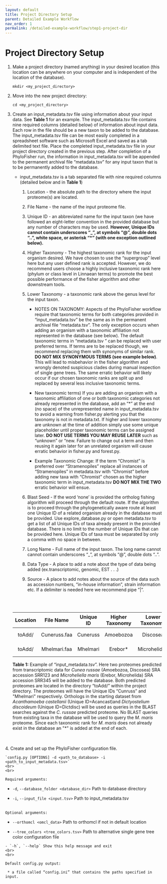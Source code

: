 ```yaml
---
layout: default
title: Project Directory Setup
parent: Detailed Example Workflow
nav_order: 1
permalink: /detailed-example-workflow/step1-project-dir
---
```

# Project Directory Setup

1. Make a project directory (named anything) in your desired location (this location can be anywhere on your computer and is independent of the location of the database).

    `mkdir <my_project_directory>`

2. Move into the new project directory:

    `cd <my_project_directory>`

3. Create an input_metadata.tsv file using information about your input data. See **Table 1** for an example. The input_metadata.tsv file contains nine required columns (detailed below) of information about input data. Each row in the file should be a new taxon to be added to the database. The input_metadata.tsv file can be most easily completed in a spreadsheet software such as Microsoft Excel and saved as a tab delimited text file. Place the completed input_metadata.tsv file in your project directory created in the previous step. After completion of a PhyloFisher run, the information in input_metadata.tsv will be appended to the permanent archival file “metadata.tsv” for any input taxon that is to be permanently added to the database.

    *  input_metadata.tsv is a tab separated file with nine required columns (detailed below and in **Table 1**)

        1. Location - the absolute path to the directory where the input proteome(s) are located.

        2. File Name - the name of the input proteome file.

        3. Unique ID - an abbreviated name for the input taxon (we have followed an eight-letter convention in the provided database but any number of characters may be used. **However, Unique IDs cannot contain underscores “_”, at symbols “@”, double dots “..”, white space, or asterisk “*” (with one exception outlined below).**

        4. Higher Taxonomy - The highest taxonomic rank for the input organism desired. We have chosen to use the “supergroup” level here but any user defined rank is accepted. However, we do recommend users choose a highly inclusive taxonomic rank here (phylum or class level in Linnaean terms) to promote the best possible performance of the fisher algorithm and other downstream tools.

        5. Lower Taxonomy - a taxonomic rank above the genus level for the input taxon.

             * NOTES ON TAXONOMY: Aspects of the PhyloFisher workflow require that taxonomic terms for both categories provided in “input_metadata.tsv” be the same as in the permanent archival file “metadata.tsv”. The only exception occurs when adding an organism with a taxonomic affiliation not represented in the database (see below). The default taxonomic terms in “metadata.tsv ” can be replaced with user preferred terms. If terms are to be replaced though, we recommend replacing them with synonyms of similar rank. **DO NOT MIX SYNONYMOUS TERMS (see example below)**. This will lead to misbehavior in the fisher algorithm and wrongly denoted suspicious clades during manual inspection of single gene trees. The same erratic behavior will likely occur if our chosen taxonomic ranks are split up and replaced by several less inclusive taxonomic terms.

            * New taxonomic terms) If you are adding an organism with a taxonomic affiliation of one or both taxonomic categories not already represented in the database, add an “\*” at the end (no space) of the unrepresented name in input_metadata.tsv to avoid a warning from fisher.py alerting you that the taxonomy is not in metadata.txt. If higher and lower taxonomy are unknown at the time of addition simply use some unique placeholder until proper taxonomic terms can be assigned later. **DO NOT USE TERMS YOU MAY REUSE LATER** such as “unknown” or “new. Failure to change out a term and then reusing it again later for an unrelated organism will cause erratic behavior in fisher.py and forest.py.

            * Example Taxonomic Change: If the term “Chromist” is preferred over “Stramenopiles” replace all instances of “Stramenopiles” in metadata.tsv with “Chromist” before adding new taxa with “Chromist” chosen as the higher taxonomic term in input_metadata.tsv **DO NOT MIX THE TWO** erratic behavior will ensue.

        6. Blast Seed - If the word ‘none’ is provided the ortholog fishing algorithm will proceed through the default route. If the algorithm is to proceed through the phylogenetically aware route at least one Unique ID of a related organism already in the database must be provided. Use explore_database.py or open metadata.tsv to get a list of all Unique IDs of taxa already present in the provided database. There is no limit to the number of Unique IDs that can be provided here. Unique IDs of taxa must be separated by only a comma with no space in between.

        7. Long Name - Full name of the input taxon. The long name cannot cannot contain underscores “_”, at symbols “@”, double dots “..”.

        8. Data Type - A place to add a note about the type of data being added (ex.transcriptomic, genomic, EST . . .)

        9. Source - A place to add notes about the source of the data such as accession numbers, “in-house information”, strain information etc. If a delimiter is needed here we recommend pipe ”\|”.

        <br>
        <br>
    
    | Location |   File Name  | Unique ID | Higher Taxonomy | Lower Taxonomy |    BLAST Seed    |      Long Name      |    Data Type   | Source |
    |:--------:|:------------:|:---------:|:---------------:|:--------------:|:----------------:|:-------------------:|:--------------:|:------:|
    |  toAdd/  | Cuneruss.faa |  Cuneruss |    Amoebozoa    |    Discosea    | Acancas,Dictdisc |     Cunea russae    | Transcriptomic | SRR123 |
    |  toAdd/  | Mhelmari.faa |  Mhelmari |     Erebor*     |  Microhelida*  |       none       | Microheliella maris | Transcriptomic | SRR345 |

    **Table 1:** Example of “input_metadata.tsv”. Here two proteomes predicted from transcriptomic data for *Cunea russae* (Amoebozoa, Discosea) SRA accession SRR123 and *Microheliella maris* (Erebor, Microhelida) SRA accession SRR345 will be added to the database. Both predicted proteomes are located in the directory “toAdd/” within the project directory.  The proteomes will have the Unique IDs “Cunruss” and "Mhelmari" respectively. Orthologs in the starting dataset from *Acanthamoeba castellanii* (Unique ID=Acancast)and *Dictyostelium discoideum* (Unique ID=Dictdisc) will be used as queries in the BLAST searches against the *C*. *russae* predicted proteome. No BLAST queries from existing taxa in the database will be used to query the *M*. *maris* proteome. Since each taxonomic rank for *M*. *maris* does not already exist in the database an "*" is added at the end of each.
<br>
<br>
4. Create and set up the PhyloFisher configuration file.

    `config.py [OPTIONS] -d <path_to_database> -i <path_to_input_metadata.tsv>`
    <br>
    <br>

    Required arguments:

   - `-d`, `--database_folder <database_dir>` Path to database directory
    
   - `-i`, `--input_file <input.tsv>` Path to input_metadata.tsv
    <br>
    <br>
    
    Optional arguments:
   
   - `--orthomcl <omcl_data>` Path to orthomcl if not in default location
    
   - `--tree_colors <tree_colors.tsv>` Path to alternative single gene tree color configuration file

    - `-h`, `--help` Show this help message and exit
    <br>
    <br>

    Default config.py output:

     * a file called “config.ini” that contains the paths specified in input.
